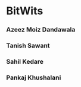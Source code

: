 
# BitWits

### Azeez Moiz Dandawala <Badge text="beta" type="warning"/> <Badge text="default theme"/>


### Tanish Sawant <Badge text="beta" type="warning"/> <Badge text="default theme"/>  

### Sahil Kedare <Badge text="beta" type="warning"/> <Badge text="default theme"/>

### Pankaj Khushalani <Badge text="beta" type="warning"/> <Badge text="default theme"/>
